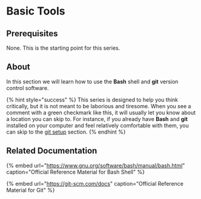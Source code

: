 # Basic Tools

## Prerequisites

None. This is the starting point for this series.

## About

In this section we will learn how to use the **Bash** shell and **git** version control software.

{% hint style="success" %}
This series is designed to help you think critically, but it is not meant to be laborious and tiresome. When you see a comment with a green checkmark like this, it will usually let you know about a location you can skip to. For instance, if you already have **Bash** and **git** installed on your computer and feel relatively comfortable with them, you can skip to the [git setup](version_control/git-setup.md) section.
{% endhint %}

## Related Documentation

{% embed url="https://www.gnu.org/software/bash/manual/bash.html" caption="Official Reference Material for Bash Shell" %}

{% embed url="https://git-scm.com/docs" caption="Official Reference Material for Git" %}



